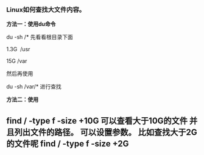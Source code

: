 ### Linux如何查找大文件内容。

**方法一：使用du命令**

du -sh /* 先看看根目录下面

1.3G  /usr

15G /var

然后再使用

du -sh /var/* 进行查找



**方法二：使用**

find / -type f -size +10G
可以查看大于10G的文件 并且列出文件的路径。
可以设置参数。
比如查找大于2G的文件呢
find / -type f -size +2G
--------------------- 